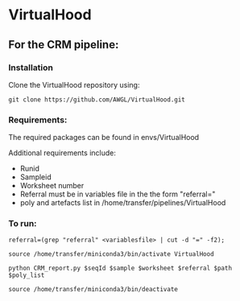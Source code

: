 # VirtualHood

## For the CRM pipeline:

### Installation 

Clone the VirtualHood repository using:

```
git clone https://github.com/AWGL/VirtualHood.git
```

### Requirements:

The required packages can be found in envs/VirtualHood

Additional requirements include:

* Runid
* Sampleid
* Worksheet number 
* Referral must be in variables file in the the form "referral=<referral>"
* poly and artefacts list in /home/transfer/pipelines/VirtualHood


### To run:


```
referral=(grep "referral" <variablesfile> | cut -d "=" -f2);

source /home/transfer/miniconda3/bin/activate VirtualHood

python CRM_report.py $seqId $sample $worksheet $referral $path $poly_list

source /home/transfer/miniconda3/bin/deactivate

```
